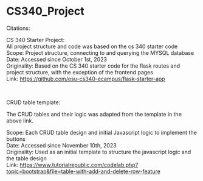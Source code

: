 # CS340_Project

Citations: 

CS 340 Starter Project: <br>
All project structure and code was based on the cs 340 starter code <br>
Scope: Project structure, connecting to and querying the MYSQL database <br>
Date: Accessed since October 1st, 2023<br>
Originality: Based on the CS 340 starter code for the flask routes and project structure, with the exception of the frontend pages<br>
Link: https://github.com/osu-cs340-ecampus/flask-starter-app<br>

<br>

CRUD table template: <br>

The CRUD tables and their logic was adapted from the template in the above link. <br>

Scope: Each CRUD table design and initial Javascript logic to implement the buttons <br>
Date: Accessed since November 10th, 2023 <br>
Originality: Used as an initial template to structure the javascript logic and the table design <br>
Link: https://www.tutorialrepublic.com/codelab.php?topic=bootstrap&file=table-with-add-and-delete-row-feature <br>
